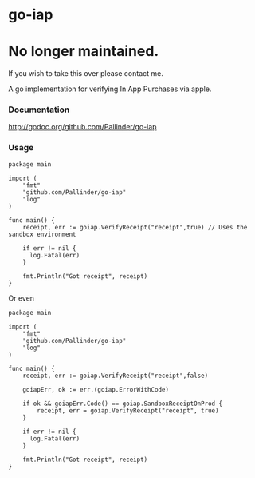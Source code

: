 go-iap
======

# No longer maintained. 
If you wish to take this over please contact me.

A go implementation for verifying In App Purchases via apple.

### Documentation
http://godoc.org/github.com/Pallinder/go-iap

### Usage

``` 
package main

import (
	"fmt"
	"github.com/Pallinder/go-iap"
	"log"
)

func main() {
	receipt, err := goiap.VerifyReceipt("receipt",true) // Uses the sandbox environment

	if err != nil {
	  log.Fatal(err)
	}
	
	fmt.Println("Got receipt", receipt)
}
```

Or even

```
package main

import (
	"fmt"
	"github.com/Pallinder/go-iap"
	"log"
)

func main() {
	receipt, err := goiap.VerifyReceipt("receipt",false)

	goiapErr, ok := err.(goiap.ErrorWithCode)

	if ok && goiapErr.Code() == goiap.SandboxReceiptOnProd {
		receipt, err = goiap.VerifyReceipt("receipt", true)
	}

	if err != nil {
	  log.Fatal(err)
	}

	fmt.Println("Got receipt", receipt)
}
```
